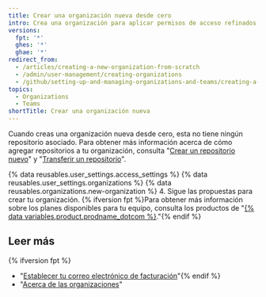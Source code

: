 ```yaml
---
title: Crear una organización nueva desde cero
intro: Crea una organización para aplicar permisos de acceso refinados a los repositorios.
versions:
  fpt: '*'
  ghes: '*'
  ghae: '*'
redirect_from:
  - /articles/creating-a-new-organization-from-scratch
  - /admin/user-management/creating-organizations
  - /github/setting-up-and-managing-organizations-and-teams/creating-a-new-organization-from-scratch
topics:
  - Organizations
  - Teams
shortTitle: Crear una organización nueva
---
```


Cuando creas una organización nueva desde cero, esta no tiene ningún repositorio asociado. Para obtener más información acerca de cómo agregar repositorios a tu organización, consulta "[Crear un repositorio nuevo](/articles/creating-a-new-repository)" y "[Transferir un repositorio](/articles/transferring-a-repository)".

{% data reusables.user_settings.access_settings %}
{% data reusables.user_settings.organizations %}
{% data reusables.organizations.new-organization %}
4. Sigue las propuestas para crear tu organización. {% ifversion fpt %}Para obtener más información sobre los planes disponibles para tu equipo, consulta los productos de "[{% data variables.product.prodname_dotcom %}](/articles/githubs-products)."{% endif %}

## Leer más

{% ifversion fpt %}
- "[Establecer tu correo electrónico de facturación](/articles/setting-your-billing-email)"{% endif %}
- "[Acerca de las organizaciones](/articles/about-organizations)"
